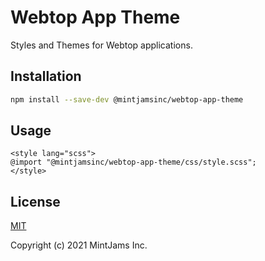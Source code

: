 # Webtop App Theme
Styles and Themes for Webtop applications.

## Installation

```sh
npm install --save-dev @mintjamsinc/webtop-app-theme
```

## Usage

```vue
<style lang="scss">
@import "@mintjamsinc/webtop-app-theme/css/style.scss";
</style>
```

## License

[MIT](https://opensource.org/licenses/MIT)

Copyright (c) 2021 MintJams Inc.
